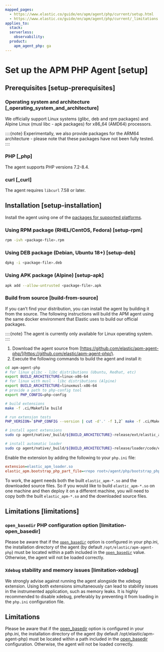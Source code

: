 ```yaml
---
mapped_pages:
  - https://www.elastic.co/guide/en/apm/agent/php/current/setup.html
  - https://www.elastic.co/guide/en/apm/agent/php/current/_limitations.html
applies_to:
  stack:
  serverless:
    observability:
  product:
    apm_agent_php: ga
---
```


# Set up the APM PHP Agent [setup]


## Prerequisites [setup-prerequisites]


### Operating system and architecture [_operating_system_and_architecture]

We officially support Linux systems (glibc, deb and rpm packages) and Alpine Linux (musl libc - apk packages) for x86_64 (AMD64) processors.

::::{note}
Experimentally, we also provide packages for the ARM64 architecture - please note that these packages have not been fully tested.
::::



### PHP [_php]

The agent supports PHP versions 7.2-8.4.


### curl [_curl]

The agent requires `libcurl` 7.58 or later.


## Installation [setup-installation]

Install the agent using one of the [packages for supported platforms](https://github.com/elastic/apm-agent-php/releases/latest).


### Using RPM package (RHEL/CentOS, Fedora) [setup-rpm]

```bash
rpm -ivh <package-file>.rpm
```


### Using DEB package (Debian, Ubuntu 18+) [setup-deb]

```bash
dpkg -i <package-file>.deb
```


### Using APK package (Alpine) [setup-apk]

```bash
apk add --allow-untrusted <package-file>.apk
```


### Build from source [build-from-source]

If you can’t find your distribution, you can install the agent by building it from the source. The following instructions will build the APM agent using the same docker environment that Elastic uses to build our official packages.

::::{note}
The agent is currently only available for Linux operating system.
::::


1. Download the agent source from [https://github.com/elastic/apm-agent-php/](https://github.com/elastic/apm-agent-php/).
2. Execute the following commands to build the agent and install it:

```bash
cd apm-agent-php
# for linux glibc - libc distributions (Ubuntu, Redhat, etc)
export BUILD_ARCHITECTURE=linux-x86-64
# for linux with musl - libc distributions (Alpine)
export BUILD_ARCHITECTURE=linuxmusl-x86-64
# provide a path to php-config tool
export PHP_CONFIG=php-config

# build extensions
make -f .ci/Makefile build

# run extension tests
PHP_VERSION=`$PHP_CONFIG --version | cut -d'.' -f 1,2` make -f .ci/Makefile run-phpt-tests

# install agent extensions
sudo cp agent/native/_build/${BUILD_ARCHITECTURE}-release/ext/elastic_apm-*.so `$PHP_CONFIG --extension-dir`

# install automatic loader
sudo cp agent/native/_build/${BUILD_ARCHITECTURE}-release/loader/code/elastic_apm_loader.so `$PHP_CONFIG --extension-dir`
```

Enable the extension by adding the following to your `php.ini` file:

```ini
extension=elastic_apm_loader.so
elastic_apm.bootstrap_php_part_file=<repo root>/agent/php/bootstrap_php_part.php
```

To work, the agent needs both the built `elastic_apm-*.so` and the downloaded source files. So if you would like to build `elastic_apm-*.so` on one machine and then deploy it on a different machine, you will need to copy both the built `elastic_apm-*.so` and the downloaded source files.


## Limitations [limitations]


### `open_basedir` PHP configuration option [limitation-open_basedir]

Please be aware that if the [`open_basedir`](https://www.php.net/manual/en/ini.core.php#ini.open-basedir) option is configured in your php.ini, the installation directory of the agent (by default `/opt/elastic/apm-agent-php`) must be located within a path included in the [`open_basedir`](https://www.php.net/manual/en/ini.core.php#ini.open-basedir) value. Otherwise, the agent will not be loaded correctly.


### `Xdebug` stability and memory issues [limitation-xdebug]

We strongly advise against running the agent alongside the xdebug extension. Using both extensions simultaneously can lead to stability issues in the instrumented application, such as memory leaks. It is highly recommended to disable xdebug, preferably by preventing it from loading in the `php.ini` configuration file.

## Limitations

Please be aware that if the [open_basedir](https://www.php.net/manual/en/ini.core.php#ini.open-basedir) option is configured in your php.ini, the installation directory of the agent (by default /opt/elastic/apm-agent-php) must be located within a path included in the [open_basedir](https://www.php.net/manual/en/ini.core.php#ini.open-basedir) configuration. Otherwise, the agent will not be loaded correctly.